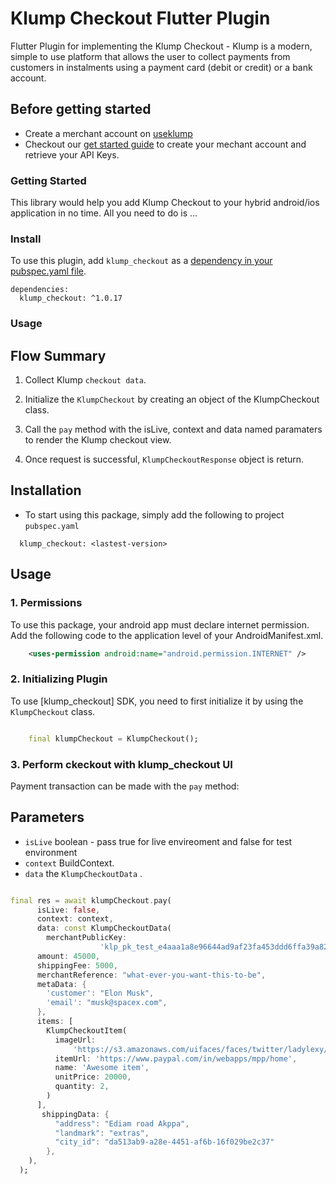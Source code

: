 # Klump Checkout Flutter Plugin

Flutter Plugin for implementing the Klump Checkout - Klump is a modern, simple to use platform that allows the user to collect payments from customers in instalments using a payment card (debit or credit) or a bank account.

## Before getting started
- Create a merchant account on [useklump](https://useklump.com/)
- Checkout our [get started guide](https://docs.useklump.com/docs/intro-to-klump) to create your mechant account and retrieve your API Keys.

### Getting Started
This library would help you add Klump Checkout to your hybrid android/ios application in no time. All you need to do is ...

### Install
To use this plugin, add `klump_checkout` as a [dependency in your pubspec.yaml file](https://flutter.io/platform-plugins/).
```pub
dependencies:
  klump_checkout: ^1.0.17
```

### Usage

## Flow Summary

1. Collect Klump `checkout data`. 
	
2. Initialize the `KlumpCheckout` by creating an object of the KlumpCheckout class.

3. Call the `pay` method with the isLive, context and data named paramaters to render the Klump checkout view.
	
4. Once request is successful, `KlumpCheckoutResponse` object is return.


## Installation
- To start using this package, simply add the following to project `pubspec.yaml`

```
  klump_checkout: <lastest-version>
```

## Usage

### 1. Permissions
To use this package, your android app must declare internet permission. Add the following code to the application level of your AndroidManifest.xml.

```xml
	<uses-permission android:name="android.permission.INTERNET" />
```

### 2. Initializing Plugin
To use [klump_checkout] SDK, you need to first initialize it by using the `KlumpCheckout` class.
	
```dart

    final klumpCheckout = KlumpCheckout();

```

### 3. Perform ckeckout with klump_checkout  UI
Payment transaction can be made with the `pay` method: 
## Parameters

- `isLive` boolean - pass true for live envireoment and false for test environment
- `context` BuildContext.
- `data` the `KlumpCheckoutData` . 

	
```dart

final res = await klumpCheckout.pay(
      isLive: false,
      context: context,
      data: const KlumpCheckoutData(
        merchantPublicKey:
                    'klp_pk_test_e4aaa1a8e96644ad9af23fa453ddd6ffa39a8233a88c4b93860f119c8cd9a332',
      amount: 45000,
      shippingFee: 5000,
      merchantReference: "what-ever-you-want-this-to-be",
      metaData: {
        'customer': "Elon Musk",
        'email': "musk@spacex.com",
      },
      items: [
        KlumpCheckoutItem(
          imageUrl:
              'https://s3.amazonaws.com/uifaces/faces/twitter/ladylexy/128.jpg',
          itemUrl: 'https://www.paypal.com/in/webapps/mpp/home',
          name: 'Awesome item',
          unitPrice: 20000,
          quantity: 2,
        )
      ],
       shippingData: {
          "address": "Ediam road Akppa",
          "landmark": "extras",
          "city_id": "da513ab9-a28e-4451-af6b-16f029be2c37"
        },
    ),
  );
```

